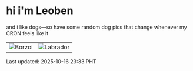 # hi i'm Leoben

and i like dogs—so have some random dog pics that change whenever my CRON feels like it

|  |  |
|--------|----------|
| ![Borzoi](https://random-dog-vercel.vercel.app/api/random-borzoi?v=1760628792) | ![Labrador](https://random-dog-vercel.vercel.app/api/random-labrador?v=1760628792) |

Last updated: 2025-10-16 23:33 PHT
